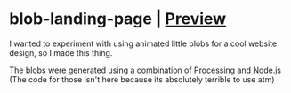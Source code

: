 # blob-landing-page | [Preview](https://naokoaf.github.io/blob-landing-page/)
I wanted to experiment with using animated little blobs for a cool website design, so I made this thing.

The blobs were generated using a combination of [Processing](https://processing.org/) and [Node.js](https://nodejs.org/en/) (The code for those isn't here because its absolutely terrible to use atm)
